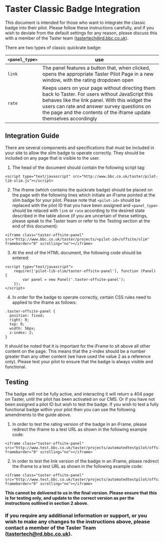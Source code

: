 # Taster Classic Badge Integration

This document is intended for those who want to integrate the classic badge into their pilot. Please follow these instructions carefully, and if you wish to deviate from the default settings for any reason, please discuss this with a member of the Taster team (tastertech@rd.bbc.co.uk).

There are two types of classic quickrate badge:

| `<panel_type>` | use |
| --------------|-----|
| `link` | The panel features a button that, when clicked, opens the appropriate Taster Pilot Page in a new window, with the rating dropdown open |
| `rate` | Keeps users on your page without directing them back to Taster. For users without JavaScript this behaves like the link panel. With this widget the users can rate and answer survey questions on the page and the contents of the iframe update themselves accordingly |

## Integration Guide

There are several components and specifications that must be included in your site to allow the slim badge to operate correctly. They should be included on any page that is visible to the user.

1. The head of the document should contain the following script tag:

  ```
  <script type="text/javascript" src="http://www.bbc.co.uk/taster/pilot-lib-slim.js"></script>
  ```

2. The iframe (which contains the quickrate badge) should be placed on the page with the following lines which initiate an iFrame pointed at the slim badge for your pilot. Please note that `<pilot-id>` should be replaced with the pilot ID that you have been assigned and `<panel_type>` should be relaced with `link` or `rate` according to the desired state described in the table above (if you are uncertain of these settings, please speak to the Taster team or refer to the Testing section at the end of this document):

  ```
  <iframe class="taster-offsite-panel" src="http://www.bbc.co.uk/taster/projects/<pilot-id>/offsite/slim" frameborder="0" scrolling="no"></iframe>
  ```

3. At the end of the HTML document, the following code should be entered:

  ```
  <script type="text/javascript">
      require(['pilot-lib-slim/taster-offsite-panel'], function (Panel) {
          var panel = new Panel('.taster-offsite-panel');
      });
  </script>
  ```

4. In order for the badge to operate correctly, certain CSS rules need to applied to the iframe as follows:

  ```
  .taster-offsite-panel {
    position: fixed;
    right: 0;
    top: 0;
    width: 56px;
    z-index: 2;
  }
  ```

It should be noted that it is important for the iFrame to sit above all other content on the page. This means that the z-index should be a number greater than any other content (we have used the value 2 as a reference only). Please test your pilot to ensure that the badge is always visible and functional.

## Testing

The badge will not be fully active, and interacting it will return a 404 page on Taster, until the pilot has been activated on our CMS. Or if you have not been assigned a pilot ID but wish to test the badge. If you wish to test a fully functional badge within your pilot then you can use the following amendments to the guide above.

1. In order to test the rating version of the badge in an iFrame, please redirect the iframe to a test URL as shown in the following example code:

  ```
  <iframe class="taster-offsite-panel" src="http://www.test.bbc.co.uk/taster/projects/automatedtestpilot/offsite/rate" frameborder="0" scrolling="no"></iframe>
  ```

2. In order to test the link version of the badge in an iFrame, please redirect the iframe to a test URL as shown in the following example code:

  ```
  <iframe class="taster-offsite-panel" src="http://www.test.bbc.co.uk/taster/projects/automatedtestpilot/offsite/link" frameborder="0" scrolling="no"></iframe>
  ```

**This cannot be delivered to us in the final version. Please ensure that this is for testing only, and update to the correct version as per the instructions outlined in section 2 above.**

### If you require any additional information or support, or you wish to make any changes to the instructions above, please contact a member of the Taster Team (tastertech@rd.bbc.co.uk).
